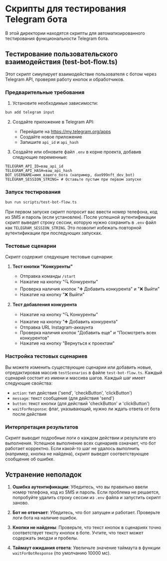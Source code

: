 # Скрипты для тестирования Telegram бота

В этой директории находятся скрипты для автоматизированного тестирования функциональности Telegram бота.

## Тестирование пользовательского взаимодействия (test-bot-flow.ts)

Этот скрипт симулирует взаимодействие пользователя с ботом через Telegram API, проверяя работу кнопок и обработчиков.

### Предварительные требования

1. Установите необходимые зависимости:

```bash
bun add telegram input
```

2. Создайте приложение в Telegram API:
   - Перейдите на https://my.telegram.org/apps
   - Создайте новое приложение
   - Запишите `api_id` и `api_hash`

3. Создайте или обновите файл `.env` в корне проекта, добавив следующие переменные:

```
TELEGRAM_API_ID=ваш_api_id
TELEGRAM_API_HASH=ваш_api_hash
BOT_USERNAME=имя_вашего_бота (например, dao999nft_dev_bot)
TELEGRAM_SESSION_STRING= # Оставьте пустым при первом запуске
```

### Запуск тестирования

```bash
bun run scripts/test-bot-flow.ts
```

При первом запуске скрипт попросит вас ввести номер телефона, код из SMS и пароль (если установлен). После успешной аутентификации скрипт выведет строку сессии, которую нужно сохранить в `.env` файл как `TELEGRAM_SESSION_STRING`. Это позволит избежать повторной аутентификации при последующих запусках.

### Тестовые сценарии

Скрипт содержит следующие тестовые сценарии:

1. **Тест кнопки "Конкуренты"**
   - Отправка команды `/start`
   - Нажатие на кнопку "🔍 Конкуренты"
   - Проверка наличия кнопок "➕ Добавить конкурента" и "❌ Выйти"
   - Нажатие на кнопку "❌ Выйти"

2. **Тест добавления конкурента**
   - Нажатие на кнопку "🔍 Конкуренты"
   - Нажатие на кнопку "➕ Добавить конкурента"
   - Отправка URL Instagram-аккаунта
   - Проверка наличия кнопок "Добавить еще" и "Посмотреть всех конкурентов"
   - Нажатие на кнопку "Вернуться к проектам"

### Настройка тестовых сценариев

Вы можете изменить существующие сценарии или добавить новые, отредактировав массив `testScenarios` в файле `test-bot-flow.ts`. Каждый сценарий состоит из имени и массива шагов. Каждый шаг имеет следующие свойства:

- `action`: тип действия ('send', 'checkButton', 'clickButton')
- `message`: текст сообщения (для действия 'send')
- `button`: текст кнопки (для действий 'checkButton' и 'clickButton')
- `waitForResponse`: флаг, указывающий, нужно ли ждать ответа от бота после действия

### Интерпретация результатов

Скрипт выводит подробные логи о каждом действии и результате его выполнения. Успешное выполнение всех сценариев означает, что бот работает корректно. Если какой-то шаг не удалось выполнить (например, кнопка не найдена), скрипт выведет соответствующее сообщение об ошибке.

## Устранение неполадок

1. **Ошибка аутентификации**: Убедитесь, что вы правильно ввели номер телефона, код из SMS и пароль. Если проблема не решается, попробуйте удалить строку сессии из `.env` файла и запустить скрипт заново.

2. **Бот не отвечает**: Убедитесь, что бот запущен и работает. Проверьте логи бота на наличие ошибок.

3. **Кнопки не найдены**: Проверьте, что текст кнопок в сценариях точно соответствует тексту кнопок в боте. Учтите, что текст может содержать эмодзи и пробелы.

4. **Таймаут ожидания ответа**: Увеличьте значение таймаута в функции `waitForBotResponse` (по умолчанию 10000 мс).
